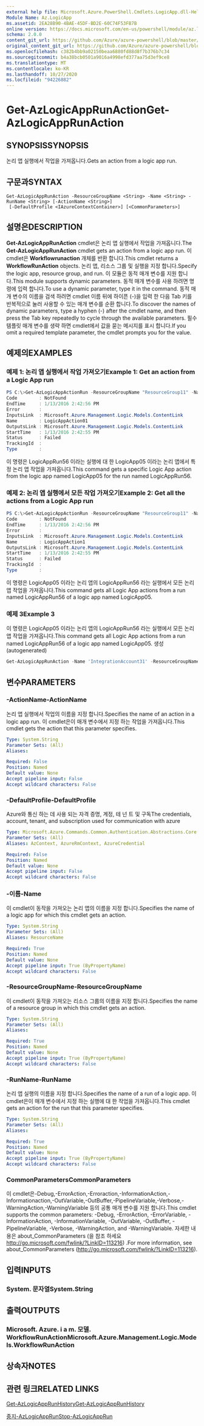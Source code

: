 ```yaml
---
external help file: Microsoft.Azure.PowerShell.Cmdlets.LogicApp.dll-Help.xml
Module Name: Az.LogicApp
ms.assetid: 2EA28B90-4BAE-45DF-BD2E-60C74F53FB7B
online version: https://docs.microsoft.com/en-us/powershell/module/az.logicapp/get-azlogicapprunaction
schema: 2.0.0
content_git_url: https://github.com/Azure/azure-powershell/blob/master/src/LogicApp/LogicApp/help/Get-AzLogicAppRunAction.md
original_content_git_url: https://github.com/Azure/azure-powershell/blob/master/src/LogicApp/LogicApp/help/Get-AzLogicAppRunAction.md
ms.openlocfilehash: c382b4bb9a02150beaa6880fd88d8f7b376b7c34
ms.sourcegitcommit: b4a38bcb0501a9016a4998efd377aa75d3ef9ce8
ms.translationtype: MT
ms.contentlocale: ko-KR
ms.lasthandoff: 10/27/2020
ms.locfileid: "94226882"
---
```

# <span data-ttu-id="ff272-101">Get-AzLogicAppRunAction</span><span class="sxs-lookup"><span data-stu-id="ff272-101">Get-AzLogicAppRunAction</span></span>

## <span data-ttu-id="ff272-102">SYNOPSIS</span><span class="sxs-lookup"><span data-stu-id="ff272-102">SYNOPSIS</span></span>
<span data-ttu-id="ff272-103">논리 앱 실행에서 작업을 가져옵니다.</span><span class="sxs-lookup"><span data-stu-id="ff272-103">Gets an action from a logic app run.</span></span>

## <span data-ttu-id="ff272-104">구문과</span><span class="sxs-lookup"><span data-stu-id="ff272-104">SYNTAX</span></span>

```
Get-AzLogicAppRunAction -ResourceGroupName <String> -Name <String> -RunName <String> [-ActionName <String>]
 [-DefaultProfile <IAzureContextContainer>] [<CommonParameters>]
```

## <span data-ttu-id="ff272-105">설명은</span><span class="sxs-lookup"><span data-stu-id="ff272-105">DESCRIPTION</span></span>
<span data-ttu-id="ff272-106">**Get-AzLogicAppRunAction** cmdlet은 논리 앱 실행에서 작업을 가져옵니다.</span><span class="sxs-lookup"><span data-stu-id="ff272-106">The **Get-AzLogicAppRunAction** cmdlet gets an action from a logic app run.</span></span>
<span data-ttu-id="ff272-107">이 cmdlet은 **Workflowrunaction** 개체를 반환 합니다.</span><span class="sxs-lookup"><span data-stu-id="ff272-107">This cmdlet returns a **WorkflowRunAction** objects.</span></span>
<span data-ttu-id="ff272-108">논리 앱, 리소스 그룹 및 실행을 지정 합니다.</span><span class="sxs-lookup"><span data-stu-id="ff272-108">Specify the logic app, resource group, and run.</span></span>
<span data-ttu-id="ff272-109">이 모듈은 동적 매개 변수를 지원 합니다.</span><span class="sxs-lookup"><span data-stu-id="ff272-109">This module supports dynamic parameters.</span></span>
<span data-ttu-id="ff272-110">동적 매개 변수를 사용 하려면 명령에 입력 합니다.</span><span class="sxs-lookup"><span data-stu-id="ff272-110">To use a dynamic parameter, type it in the command.</span></span>
<span data-ttu-id="ff272-111">동적 매개 변수의 이름을 검색 하려면 cmdlet 이름 뒤에 하이픈 (-)을 입력 한 다음 Tab 키를 반복적으로 눌러 사용할 수 있는 매개 변수를 순환 합니다.</span><span class="sxs-lookup"><span data-stu-id="ff272-111">To discover the names of dynamic parameters, type a hyphen (-) after the cmdlet name, and then press the Tab key repeatedly to cycle through the available parameters.</span></span>
<span data-ttu-id="ff272-112">필수 템플릿 매개 변수를 생략 하면 cmdlet에서 값을 묻는 메시지를 표시 합니다.</span><span class="sxs-lookup"><span data-stu-id="ff272-112">If you omit a required template parameter, the cmdlet prompts you for the value.</span></span>

## <span data-ttu-id="ff272-113">예제의</span><span class="sxs-lookup"><span data-stu-id="ff272-113">EXAMPLES</span></span>

### <span data-ttu-id="ff272-114">예제 1: 논리 앱 실행에서 작업 가져오기</span><span class="sxs-lookup"><span data-stu-id="ff272-114">Example 1: Get an action from a Logic App run</span></span>
```powershell
PS C:\>Get-AzLogicAppActionRun -ResourceGroupName "ResourceGroup11" -Name "LogicApp05" -RunName "LogicAppRun56" -ActionName "LogicAppAction01"
Code        : NotFound
EndTime     : 1/13/2016 2:42:56 PM
Error       : 
InputsLink  : Microsoft.Azure.Management.Logic.Models.ContentLink
Name        : LogicAppAction01
OutputsLink : Microsoft.Azure.Management.Logic.Models.ContentLink
StartTime   : 1/13/2016 2:42:55 PM
Status      : Failed
TrackingId  : 
Type        :
```

<span data-ttu-id="ff272-115">이 명령은 LogicAppRun56 이라는 실행에 대 한 LogicApp05 이라는 논리 앱에서 특정 논리 앱 작업을 가져옵니다.</span><span class="sxs-lookup"><span data-stu-id="ff272-115">This command gets a specific Logic App action from the logic app named LogicApp05 for the run named LogicAppRun56.</span></span>

### <span data-ttu-id="ff272-116">예제 2: 논리 앱 실행에서 모든 작업 가져오기</span><span class="sxs-lookup"><span data-stu-id="ff272-116">Example 2: Get all the actions from a Logic App run</span></span>
```powershell
PS C:\>Get-AzLogicAppActionRun -ResourceGroupName "ResourceGroup11" -Name "LogicApp05" -RunName "LogicAppRun56"
Code        : NotFound
EndTime     : 1/13/2016 2:42:56 PM
Error       : 
InputsLink  : Microsoft.Azure.Management.Logic.Models.ContentLink
Name        : LogicAppAction1
OutputsLink : Microsoft.Azure.Management.Logic.Models.ContentLink
StartTime   : 1/13/2016 2:42:55 PM
Status      : Failed
TrackingId  : 
Type        :
```

<span data-ttu-id="ff272-117">이 명령은 LogicApp05 이라는 논리 앱의 LogicAppRun56 라는 실행에서 모든 논리 앱 작업을 가져옵니다.</span><span class="sxs-lookup"><span data-stu-id="ff272-117">This command gets all Logic App actions from a run named LogicAppRun56 of a logic app named LogicApp05.</span></span>

### <span data-ttu-id="ff272-118">예제 3</span><span class="sxs-lookup"><span data-stu-id="ff272-118">Example 3</span></span>

<span data-ttu-id="ff272-119">이 명령은 LogicApp05 이라는 논리 앱의 LogicAppRun56 라는 실행에서 모든 논리 앱 작업을 가져옵니다.</span><span class="sxs-lookup"><span data-stu-id="ff272-119">This command gets all Logic App actions from a run named LogicAppRun56 of a logic app named LogicApp05.</span></span> <span data-ttu-id="ff272-120">생성</span><span class="sxs-lookup"><span data-stu-id="ff272-120">(autogenerated)</span></span>

```powershell <!-- Aladdin Generated Example --> 
Get-AzLogicAppRunAction -Name 'IntegrationAccount31' -ResourceGroupName MyResourceGroup -RunName '08587489104702792076'
```

## <span data-ttu-id="ff272-121">변수</span><span class="sxs-lookup"><span data-stu-id="ff272-121">PARAMETERS</span></span>

### <span data-ttu-id="ff272-122">-ActionName</span><span class="sxs-lookup"><span data-stu-id="ff272-122">-ActionName</span></span>
<span data-ttu-id="ff272-123">논리 앱 실행에서 작업의 이름을 지정 합니다.</span><span class="sxs-lookup"><span data-stu-id="ff272-123">Specifies the name of an action in a logic app run.</span></span>
<span data-ttu-id="ff272-124">이 cmdlet은이 매개 변수에서 지정 하는 작업을 가져옵니다.</span><span class="sxs-lookup"><span data-stu-id="ff272-124">This cmdlet gets the action that this parameter specifies.</span></span>

```yaml
Type: System.String
Parameter Sets: (All)
Aliases:

Required: False
Position: Named
Default value: None
Accept pipeline input: False
Accept wildcard characters: False
```

### <span data-ttu-id="ff272-125">-DefaultProfile</span><span class="sxs-lookup"><span data-stu-id="ff272-125">-DefaultProfile</span></span>
<span data-ttu-id="ff272-126">Azure와 통신 하는 데 사용 되는 자격 증명, 계정, 테 넌 트 및 구독</span><span class="sxs-lookup"><span data-stu-id="ff272-126">The credentials, account, tenant, and subscription used for communication with azure</span></span>

```yaml
Type: Microsoft.Azure.Commands.Common.Authentication.Abstractions.Core.IAzureContextContainer
Parameter Sets: (All)
Aliases: AzContext, AzureRmContext, AzureCredential

Required: False
Position: Named
Default value: None
Accept pipeline input: False
Accept wildcard characters: False
```

### <span data-ttu-id="ff272-127">-이름</span><span class="sxs-lookup"><span data-stu-id="ff272-127">-Name</span></span>
<span data-ttu-id="ff272-128">이 cmdlet이 동작을 가져오는 논리 앱의 이름을 지정 합니다.</span><span class="sxs-lookup"><span data-stu-id="ff272-128">Specifies the name of a logic app for which this cmdlet gets an action.</span></span>

```yaml
Type: System.String
Parameter Sets: (All)
Aliases: ResourceName

Required: True
Position: Named
Default value: None
Accept pipeline input: True (ByPropertyName)
Accept wildcard characters: False
```

### <span data-ttu-id="ff272-129">-ResourceGroupName</span><span class="sxs-lookup"><span data-stu-id="ff272-129">-ResourceGroupName</span></span>
<span data-ttu-id="ff272-130">이 cmdlet이 동작을 가져오는 리소스 그룹의 이름을 지정 합니다.</span><span class="sxs-lookup"><span data-stu-id="ff272-130">Specifies the name of a resource group in which this cmdlet gets an action.</span></span>

```yaml
Type: System.String
Parameter Sets: (All)
Aliases:

Required: True
Position: Named
Default value: None
Accept pipeline input: True (ByPropertyName)
Accept wildcard characters: False
```

### <span data-ttu-id="ff272-131">-RunName</span><span class="sxs-lookup"><span data-stu-id="ff272-131">-RunName</span></span>
<span data-ttu-id="ff272-132">논리 앱 실행의 이름을 지정 합니다.</span><span class="sxs-lookup"><span data-stu-id="ff272-132">Specifies the name of a run of a logic app.</span></span>
<span data-ttu-id="ff272-133">이 cmdlet은이 매개 변수에서 지정 하는 실행에 대 한 작업을 가져옵니다.</span><span class="sxs-lookup"><span data-stu-id="ff272-133">This cmdlet gets an action for the run that this parameter specifies.</span></span>

```yaml
Type: System.String
Parameter Sets: (All)
Aliases:

Required: True
Position: Named
Default value: None
Accept pipeline input: True (ByPropertyName)
Accept wildcard characters: False
```

### <span data-ttu-id="ff272-134">CommonParameters</span><span class="sxs-lookup"><span data-stu-id="ff272-134">CommonParameters</span></span>
<span data-ttu-id="ff272-135">이 cmdlet은-Debug,-ErrorAction,-Erroraction,-InformationAction,-Informationaction,-OutVariable,-OutBuffer,-PipelineVariable,-Verbose,-WarningAction,-WarningVariable 등의 공통 매개 변수를 지원 합니다.</span><span class="sxs-lookup"><span data-stu-id="ff272-135">This cmdlet supports the common parameters: -Debug, -ErrorAction, -ErrorVariable, -InformationAction, -InformationVariable, -OutVariable, -OutBuffer, -PipelineVariable, -Verbose, -WarningAction, and -WarningVariable.</span></span> <span data-ttu-id="ff272-136">자세한 내용은 about_CommonParameters (을 참조 하세요 http://go.microsoft.com/fwlink/?LinkID=113216) .</span><span class="sxs-lookup"><span data-stu-id="ff272-136">For more information, see about_CommonParameters (http://go.microsoft.com/fwlink/?LinkID=113216).</span></span>

## <span data-ttu-id="ff272-137">입력</span><span class="sxs-lookup"><span data-stu-id="ff272-137">INPUTS</span></span>

### <span data-ttu-id="ff272-138">System. 문자열</span><span class="sxs-lookup"><span data-stu-id="ff272-138">System.String</span></span>

## <span data-ttu-id="ff272-139">출력</span><span class="sxs-lookup"><span data-stu-id="ff272-139">OUTPUTS</span></span>

### <span data-ttu-id="ff272-140">Microsoft. Azure. i a m. 모델. WorkflowRunAction</span><span class="sxs-lookup"><span data-stu-id="ff272-140">Microsoft.Azure.Management.Logic.Models.WorkflowRunAction</span></span>

## <span data-ttu-id="ff272-141">상속자</span><span class="sxs-lookup"><span data-stu-id="ff272-141">NOTES</span></span>

## <span data-ttu-id="ff272-142">관련 링크</span><span class="sxs-lookup"><span data-stu-id="ff272-142">RELATED LINKS</span></span>

[<span data-ttu-id="ff272-143">Get-AzLogicAppRunHistory</span><span class="sxs-lookup"><span data-stu-id="ff272-143">Get-AzLogicAppRunHistory</span></span>](./Get-AzLogicAppRunHistory.md)

[<span data-ttu-id="ff272-144">중지-AzLogicAppRun</span><span class="sxs-lookup"><span data-stu-id="ff272-144">Stop-AzLogicAppRun</span></span>](./Stop-AzLogicAppRun.md)


